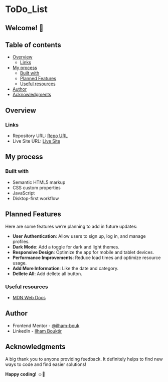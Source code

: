 # ToDo_List

## Welcome! 👋

## Table of contents

- [Overview](#overview)
  - [Links](#links)
- [My process](#my-process)
  - [Built with](#built-with)
  - [Planned Features](#planned-features)
  - [Useful resources](#useful-resources)
- [Author](#author)
- [Acknowledgments](#acknowledgments)


## Overview

### Links

- Repository URL: [Repo URL](https://github.com/ilham-bouk/ToDo_List)
- Live Site URL: [Live Site](https://ilham-bouk.github.io/ToDo_List/)

## My process

### Built with

- Semantic HTML5 markup
- CSS custom properties
- JavaScript 
- Disktop-first workflow

## Planned Features

Here are some features we’re planning to add in future updates:
- **User Authentication**: Allow users to sign up, log in, and manage profiles.
- **Dark Mode**: Add a toggle for dark and light themes.
- **Responsive Design**: Optimize the app for mobile and tablet devices.
- **Performance Improvements**: Reduce load times and optimize resource usage.
- **Add More Information**: Like the date and category.
- **Dellete All**: Add dellete all button. 

### Useful resources

- [MDN Web Docs](https://developer.mozilla.org/en-US/docs/Web/CSS/)

## Author

- Frontend Mentor - [@ilham-bouk](https://www.frontendmentor.io/profile/ilham-bouk)
- LinkedIn - [Ilham Bouktir](https://www.linkedin.com/in/ilham-bouktir-0b266b31b)

## Acknowledgments

A big thank you to anyone providing feedback. It definitely helps to find new ways to code and find easier solutions!

**Happy coding!** ☺️🚀
